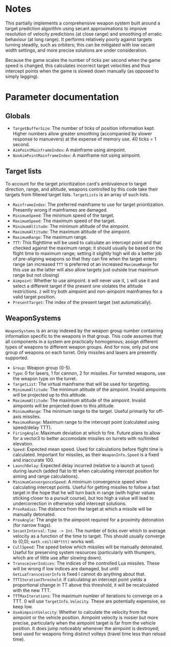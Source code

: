 # Notes
This partially implements a comprehensive weapon system built around a target prediction algorithm using secant approximations to improve resolution of velocity predictions (at close range) and smoothing of erratic behaviour (at long range). It performs relatively poorly against targets turning steadily, such as orbiters; this can be mitigated with low secant width settings, and more precise solutions are under consideration.

Because the game scales the number of ticks per second when the game speed is changed, this calculates incorrect target velocities and thus intercept points when the game is slowed down manually (as opposed to simply lagging).

# Parameter documentation
## Globals
+ `TargetBufferSize`: The number of ticks of position information kept. Higher numbers allow greater smoothing (accompanied by slower response to manuevers) at the expense of memory use. 40 ticks = 1 second.
+ `AimPointMainframeIndex`: A mainframe using aimpoint.
+ `NonAimPointMainframeIndex`: A mainframe not using aimpoint.

## Target lists
To account for the target prioritization card's ambivalence to target direction, range, and altitude, weapons controlled by this code take their targets from filtered target lists. `TargetLists` is an array of such lists.
+ `MainframeIndex`: The preferred mainframe to use for target prioritization. Presently wrong if mainframes are damaged.
+ `MinimumSpeed`: The minimum speed of the target.
+ `MaximumSpeed`: The maximum speed of the target.
+ `MinimumAltitude`: The minimum altitude of the aimpoint.
+ `MaximumAltitude`: The maximum altitude of the aimpoint.
+ `MaximumRange`: The maximum range.
+ `TTT`: This flighttime will be used to calculate an intercept point and that checked against the maximum range; it should usually be based on the flight time to maximum range; setting it slightly high will do a better job of pre-aligning weapons so that they can fire when the target enters range (an increased `TTT` is preferred ot an increased `MaximumRange` for this use as the latter will also allow targets just outside true maximum range but not closing)
+ `Aimpoint`: Whether to use aimpoint. `0` will never use it, `1` will use it and select a different target if the present one violates the altitude restrictions. `2` will try both aimpoint and non-aimpoint mainframes for a valid target position.
+ `PresentTarget`: The index of the present target (set automatically).

## WeaponSystems
`WeaponSystems` is an array indexed by the weapon group number containing information specific to the weapons in that group. This code assumes that all components in a system are practically homogenous; assign different types of weapons to different weapon groups. And for now, only put one group of weapons on each turret. Only missiles and lasers are presently supported.

+ `Group`: Weapon group (0-5).
+ `Type`: 0 for lasers, 1 for cannon, 2 for missiles. For turreted weapons, use the weapon type on the turret.
+ `TargetList`: The virtual mainframe that will be used for targetting.
+ `MinimumAltitude`: The minimum altitude of the aimpoint. Invalid aimpoints will be projected up to this altitude.
+ `MaximumAltitude`: The maximum altitude of the aimpoint. Invalid aimpoints will be projected down to this altitude.
+ `MinimumRange`: The minimum range to the target. Useful primarily for off-axis missiles.
+ `MaximumRange`: Maximum range to the intercept point (calculated using speed/delay TTT).
+ `FiringAngle`: Maximum deviation at which to fire. Future plans to allow for a vector3 to better accomodate missiles on turrets with no/limited elevation.
+ `Speed`: Expected mean speed. Used for calculations before flight time is calculated. Important for missiles, as their `WeaponInfo.Speed` is a fixed and inaccurate 100.
+ `LaunchDelay`: Expected delay incurred (relative to a launch at `Speed`) during launch (added flat to ttt when calculating intercept position for aiming and range calculations).
+ `MinimumConvergenceSpeed`: A minimum convergence speed when calculating intercept points. Useful for getting missiles to follow a fast target in the hope that he will turn back in range (with higher values sticking closer to a pursuit course), but too high a value will lead to undercorrection in otherwise valid intercept solutions.
+ `ProxRadius`: The distance from the target at which a missile will be manually detonated.
+ `ProxAngle`: The angle to the aimpoint required for a proximity detonation (for narrow frags).
+ `SecantInterval`: `Time -> Int`. The number of ticks over which to average velocity as a function of the time to target. This should usually converge to (0,0); `math.ceil(40*ttt)` works well.
+ `CullSpeed`: The speed below which missiles will be manually detonated. Useful for preserving system resources (particularly with thumpers, which are of little use after slowing down).
+ `TransceiverIndices`: The indices of the controlled Lua missiles. These will be wrong if low indices are damaged, but until `GetLuaTransceiverInfo` is fixed I cannot do anything about that.
+ `TTTIterationThreshold`: If calculating an intercept point yields a proportional change in TT above this threshold, it will be recalculated with the new TTT.
+ `TTTMaxIterations`: The maximum number of iterations to converge on a TTT. 0 will use `TargetInfo.Velocity`. These are potentially expensive, so keep low.
+ `UseAimpointVelocity`: Whether to calculate the velocity from the aimpoint or the vehicle position. Aimpoint velocity is noisier but more precise, particularly when the aimpoint target is far from the vehicle position. It does jump noticeably whenever the aimpoint is destroyed; best used for weapons firing distinct volleys (travel time less than reload time).
